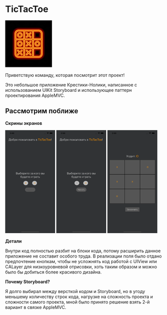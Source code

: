 # TicTacToe

<img src="https://github.com/KreoManser/TicTacToe/blob/main/ResourcesForRepository/icon.jpg?raw=true" alt="Иконка приложения" width="150" height="150"/>

Приветствую команду, которая посмотрит этот проект!

Это небольшое приложение Крестики-Нолики, написанное с использованием UIKit Storyboard и использующее паттерн проектирования AppleMVC.



## Рассмотрим поближе

**Скрины экранов** 

<img src="https://github.com/KreoManser/TicTacToe/blob/main/ResourcesForRepository/MainScreen.png?raw=true" alt="Основной экран на старте" width="160" height="330" /> 
<img src="https://github.com/KreoManser/TicTacToe/blob/main/ResourcesForRepository/MainScreen_selected.png?raw=true" alt="Основной экран с выбранной позицией" width="160" height="330" /> 
<img src="https://github.com/KreoManser/TicTacToe/blob/main/ResourcesForRepository/GameScreen.png?raw=true" alt="Экран игры после нажатия кнопки "Начать"" width="160" height="330" />


**Детали** 

Внутри код полностью разбит на блоки кода, потому расширить данное приложение не составит особого труда. В реализации поля было отдано предпочтение кнопкам, чтобы не усложнять код работой с UIView или СALayer для низкоуровневой отрисовки, хоть таким образом и можно было бы добиться более красивого дизайна.

**Почему Storyboard?**

Я долго выбирал между версткой кодом и Storyboard, но в угоду меньшему количеству строк кода, нагрузке на сложность проекта и сложности самого проекта, мной было принято решение взять 2-й вариант в связке AppleMVC.
